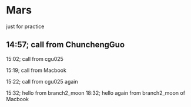 # Mars
just for practice

14:57; call from ChunchengGuo
--

15:02; call from cgu025

15:19; call from Macbook

15:22; call from cgu025 again


15:32; hello from branch2_moon
18:32; hello again from branch2_moon of Macbook
